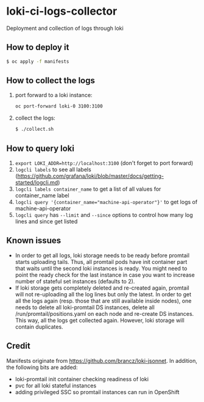 # loki-ci-logs-collector
Deployment and collection of logs through loki

## How to deploy it

```sh
$ oc apply -f manifests
```


## How to collect the logs

1. port forward to a loki instance:
   ```sh
   oc port-forward loki-0 3100:3100
   ```

2. collect the logs:
   ```sh
   $ ./collect.sh
   ```

## How to query loki

1. `export LOKI_ADDR=http://localhost:3100` (don't forget to port forward)
1. `logcli labels` to see all labels (https://github.com/grafana/loki/blob/master/docs/getting-started/logcli.md)
1. `logcli labels container_name` to get a list of all values for container_name label
1. `logcli query '{container_name="machine-api-operator"}'` to get logs of machine-api-operator
1. `logcli query` has `--limit` and `--since` options to control how many log lines and since get listed

## Known issues

- In order to get all logs, loki storage needs to be ready before promtail starts uploading tails.
  Thus, all promtail pods have init container part that waits until the second loki instances is ready.
  You might need to point the ready check for the last instance in case you want to increase number
  of stateful set instances (defaults to 2).
- If loki storage gets completely deleted and re-created again, promtail will not re-uploading all
  the log lines but only the latest. In order to get all the logs again (resp. those that are still
  available inside nodes), one needs to delete all loki-promtail DS instances, delete all /run/promtail/positions.yaml
  on each node and re-create DS instances. This way, all the logs get collected again. However, loki
  storage will contain duplicates.

## Credit

Manifests originate from https://github.com/brancz/loki-jsonnet.
In addition, the following bits are added:
- loki-promtail init container checking readiness of loki
- pvc for all loki stateful instances
- adding privileged SSC so promtail instances can run in OpenShift

